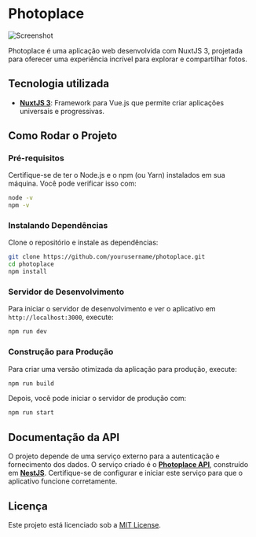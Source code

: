 # Photoplace

![Screenshot](https://photoplace.vercel.app/images/screenshots/2.png)

Photoplace é uma aplicação web desenvolvida com NuxtJS 3, projetada para oferecer uma experiência incrível para explorar e compartilhar fotos.

## Tecnologia utilizada

- **[NuxtJS 3](https://nuxt.com/)**: Framework para Vue.js que permite criar aplicações universais e progressivas.

## Como Rodar o Projeto

### Pré-requisitos

Certifique-se de ter o Node.js e o npm (ou Yarn) instalados em sua máquina. Você pode verificar isso com:

```bash
node -v
npm -v
```

### Instalando Dependências

Clone o repositório e instale as dependências:

```bash
git clone https://github.com/yourusername/photoplace.git
cd photoplace
npm install
```

### Servidor de Desenvolvimento

Para iniciar o servidor de desenvolvimento e ver o aplicativo em `http://localhost:3000`, execute:

```bash
npm run dev
```

### Construção para Produção

Para criar uma versão otimizada da aplicação para produção, execute:

```bash
npm run build
```

Depois, você pode iniciar o servidor de produção com:

```bash
npm run start
```

## Documentação da API

O projeto depende de uma serviço externo para a autenticação e fornecimento dos dados. O serviço criado é o **[Photoplace API](https://github.com/iamThiagoo/photoplace-api)**, construído em **[NestJS](https://nestjs.com/)**. Certifique-se de configurar e iniciar este serviço para que o aplicativo funcione corretamente.

## Licença

Este projeto está licenciado sob a [MIT License](LICENSE).
